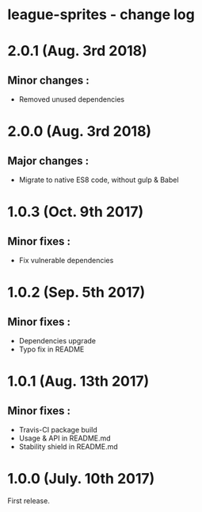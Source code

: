 # league-sprites - change log

# 2.0.1 (Aug. 3rd 2018)

## **Minor changes :**

* Removed unused dependencies

# 2.0.0 (Aug. 3rd 2018)

## **Major changes :**

* Migrate to native ES8 code, without gulp & Babel

# 1.0.3 (Oct. 9th 2017)

## **Minor fixes :**

* Fix vulnerable dependencies

# 1.0.2 (Sep. 5th 2017)

## **Minor fixes :**

* Dependencies upgrade
* Typo fix in README

# 1.0.1 (Aug. 13th 2017)

## **Minor fixes :**

* Travis-CI package build
* Usage & API in README.md
* Stability shield in README.md

# 1.0.0 (July. 10th 2017)

First release.
